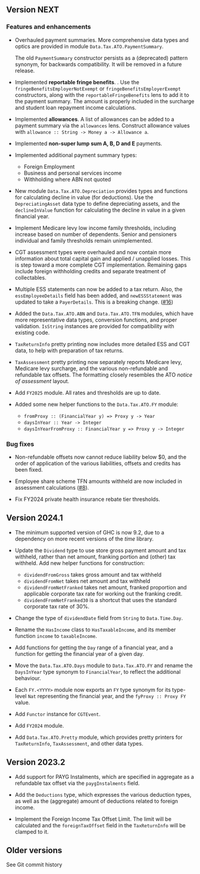 ## Version NEXT

### Features and enhancements

- Overhauled payment summaries.  More comprehensive data types and
  optics are provided in module `Data.Tax.ATO.PaymentSummary`.

  The old `PaymentSummary` constructor persists as a (deprecated)
  pattern synonym, for backwards compatibility.  It will be removed
  in a future release.

- Implemented **reportable fringe benefits**. .  Use the
  `fringeBenefitsEmployerNotExempt` or
  `fringeBenefitsEmployerExempt` constructors, along with the
  `reportableFringeBenefits` lens to add it to the payment summary.
  The amount is properly included in the surcharge and student loan
  repayment income calculations.

- Implemented **allowances**.  A list of allowances can be added to
  a payment summary via the `allowances` lens.  Construct allowance
  values with `allowance :: String -> Money a -> Allowance a`.

- Implemented **non-super lump sum A, B, D and E** payments.

- Implemented additional payment summary types:
  - Foreign Employment
  - Business and personal services income
  - Withholding where ABN not quoted

- New module `Data.Tax.ATO.Depreciation` provides types and
  functions for calculating decline in value (for deductions).
  Use the `DepreciatingAsset` data type to define depreciating
  assets, and the `declineInValue` function for calculating the
  decline in value in a given financial year.

- Implement Medicare levy low income family thresholds, including
  increase based on number of dependents.  Senior and pensioners
  individual and family thresholds remain unimplemented.

- CGT assessment types were overhauled and now contain more
  information about total capital gain and applied / unapplied
  losses.  This is step toward a more complete CGT implementation.
  Remaining gaps include foreign withholding credits and separate
  treatment of collectables.

- Multiple ESS statements can now be added to a tax return.  Also,
  the `essEmployeeDetails` field has been added, and
  `newESSStatement` was updated to take a `PayerDetails`.  This is a
  breaking change.  ([#16])

- Added the `Data.Tax.ATO.ABN` and `Data.Tax.ATO.TFN` modules, which
  have more representative data types, conversion functions, and
  proper validation.  `IsString` instances are provided for
  compatibility with existing code.

- `TaxReturnInfo` pretty printing now includes more detailed ESS and
  CGT data, to help with preparation of tax returns.

- `TaxAssessment` pretty printing now separately reports Medicare
  levy, Medicare levy surcharge, and the various non-refundable and
  refundable tax offsets.  The formatting closely resembles the ATO
  *notice of assessment* layout.

- Add `FY2025` module.  All rates and thresholds are up to date.

- Added some new helper functions to the `Data.Tax.ATO.FY` module:
  - `fromProxy :: (FinancialYear y) => Proxy y -> Year`
  - `daysInYear :: Year -> Integer`
  - `daysInYearFromProxy :: FinancialYear y => Proxy y -> Integer`

### Bug fixes

- Non-refundable offsets now cannot reduce liability below $0, and
  the order of application of the various liabilities, offsets and
  credits has been fixed.

- Employee share scheme TFN amounts withheld are now included in
  assessment calculations ([#8]).

- Fix FY2024 private health insurance rebate tier thresholds.

[#8]: https://github.com/frasertweedale/hs-tax-ato/issues/8
[#16]: https://github.com/frasertweedale/hs-tax-ato/issues/16


## Version 2024.1

- The minimum supported version of GHC is now 9.2, due to a
  dependency on more recent versions of the *time* library.

- Update the `Dividend` type to use store gross payment amount and
  tax withheld, rather than net amount, franking portion and (other)
  tax withheld.  Add new helper functions for construction:
  - `dividendFromGross` takes gross amount and tax withheld
  - `dividendFromNet` takes net amount and tax withheld
  - `dividendFromNetFranked` takes net amount, franked proportion and
    applicable corporate tax rate for working out the franking credit.
  - `dividendFromNetFranked30` is a shortcut that uses the standard
    corporate tax rate of 30%.

- Change the type of `dividendDate` field from `String` to
  `Data.Time.Day`.

- Rename the `HasIncome` class to `HasTaxableIncome`, and its
  member function `income` to `taxableIncome`.

- Add functions for getting the `Day` range of a financial year,
  and a function for getting the financial year of a given day.

- Move the `Data.Tax.ATO.Days` module to `Data.Tax.ATO.FY` and
  rename the `DaysInYear` type synonym to `FinancialYear`, to
  reflect the additional behaviour.

- Each `FY.<YYYY>` module now exports an `FY` type synonym for its
  type-level `Nat` representing the financial year, and the `fyProxy
  :: Proxy FY` value.

- Add `Functor` instance for `CGTEvent`.

- Add `FY2024` module.

- Add `Data.Tax.ATO.Pretty` module, which provides pretty printers
  for `TaxReturnInfo`, `TaxAssessment`, and other data types.


## Version 2023.2

- Add support for PAYG Instalments, which are specified in aggregate
  as a refundable tax offset via the `paygInstalments` field.

- Add the `Deductions` type, which expresses the various deduction
  types, as well as the (aggregate) amount of deductions related to
  foreign income.

- Implement the Foreign Income Tax Offset Limit.  The limit will be
  calculated and the `foreignTaxOffset` field in the `TaxReturnInfo`
  will be clamped to it.

## Older versions

See Git commit history
